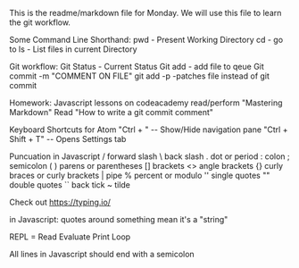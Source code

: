 This is the readme/markdown file for Monday.
We will use this file to learn the git workflow.

Some Command Line Shorthand:
  pwd - Present Working Directory
  cd <Directory> - go to <Directory>
  ls - List files in current Directory

Git workflow:
  Git Status - Current Status
  Git add <FILENAME> - add file to qeue
  Git commit -m "COMMENT ON FILE"
  git add -p -patches file instead of git commit

Homework:
  Javascript lessons on codeacademy
  read/perform "Mastering Markdown"
  Read "How to write a git commit comment"


Keyboard Shortcuts for Atom
"Ctrl + \" -- Show/Hide navigation pane
"Ctrl + Shift + T" -- Opens Settings tab


Puncuation in Javascript
/ forward slash
\ back slash
. dot or period
: colon
; semicolon
( ) parens or parentheses
[] brackets
<> angle brackets
{} curly braces or curly brackets
| pipe
% percent or modulo
'' single quotes
"" double quotes
`` back tick
~ tilde

Check out https://typing.io/

in Javascript: quotes around something mean it's a "string"

REPL = Read Evaluate Print Loop

All lines in Javascript should end with a semicolon
